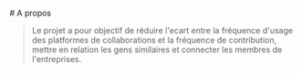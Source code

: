 # A propos

>Le projet a pour objectif de réduire l'ecart entre la fréquence d'usage des platformes de collaborations et la fréquence de contribution, mettre en relation les gens similaires et connecter les membres de l'entreprises. 